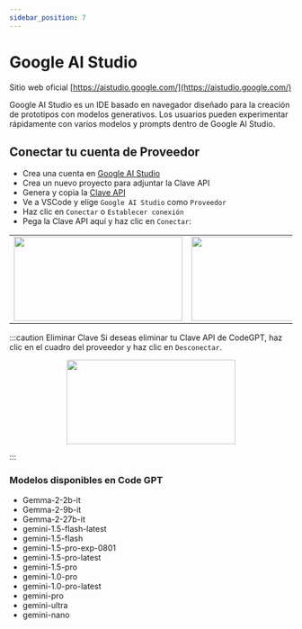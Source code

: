 ```yaml
---
sidebar_position: 7
---
```


# Google AI Studio

Sitio web oficial [https://aistudio.google.com/](https://aistudio.google.com/)

Google AI Studio es un IDE basado en navegador diseñado para la creación de prototipos con modelos generativos. Los usuarios pueden experimentar rápidamente con varios modelos y prompts dentro de Google AI Studio.

## Conectar tu cuenta de Proveedor

- Crea una cuenta en [Google AI Studio](https://aistudio.google.com/app/prompts/new_chat)
- Crea un nuevo proyecto para adjuntar la Clave API
- Genera y copia la [Clave API](https://aistudio.google.com/app/apikey)
- Ve a VSCode y elige `Google AI Studio` como `Proveedor`
- Haz clic en `Conectar` o `Establecer conexión`
- Pega la Clave API aquí y haz clic en `Conectar`:
<table>
  <tr>
    <td align="center">
      <img width="300" height="150" src="https://github.com/user-attachments/assets/1a917a98-5c10-4b07-9e06-1daeaee2fc2f" />
    </td>
    <td align="center">
      <img width="300" height="150" src="https://github.com/user-attachments/assets/d5ca6a20-7bb0-439d-98db-857796ed0869" />
    </td>
  </tr>
</table>

:::caution Eliminar Clave
Si deseas eliminar tu Clave API de CodeGPT, haz clic en el cuadro del proveedor y haz clic en `Desconectar`.

<p align="center">
      <img width="300" height="150" src="https://github.com/user-attachments/assets/ddcfc0b4-2564-4e04-90b3-73cad9642011" />
</p>

:::

### Modelos disponibles en Code GPT

- Gemma-2-2b-it
- Gemma-2-9b-it
- Gemma-2-27b-it
- gemini-1.5-flash-latest
- gemini-1.5-flash
- gemini-1.5-pro-exp-0801
- gemini-1.5-pro-latest
- gemini-1.5-pro
- gemini-1.0-pro
- gemini-1.0-pro-latest
- gemini-pro
- gemini-ultra
- gemini-nano
